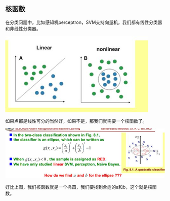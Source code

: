 ## 核函数
在分类问题中，比如感知机perceptron，SVM支持向量机，我们都有线性分类器和非线性分类器。

![](image/kernel.jpg)

如果点都是线性可分的当然好，如果不是，那我们就需要一个核函数了。

![](image/kernel0.jpg)

好比上图，我们核函数就是一个椭圆，我们要找到合适的a和b，这个就是核函数。

